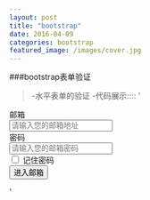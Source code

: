 ```yaml
---
layout: post
title: "bootstrap"
date: 2016-04-09
categories: bootstrap
featured_image: /images/cover.jpg
---
```


###bootstrap表单验证

>-水平表单的验证
>-代码展示::::
'<!doctype html>
<html lang="en">
<head>
    <meta charset="UTF-8">
	<title>水平表单</title>
	<link rel="stylesheet" href="//netdna.bootstrapcdn.com/bootstrap/3.1.1/css/bootstrap.min.css">
</head>
<body>
<form class="form-horizontal" role="form">
  <div class="form-group">
    <label for="inputEmail3" class="col-sm-2 control-label">邮箱</label>
    <div class="col-sm-10">
      <input type="email" class="form-control" id="inputEmail3" placeholder="请输入您的邮箱地址">
    </div>
  </div>
  <div class="form-group">
    <label for="inputPassword3" class="col-sm-2 control-label">密码</label>
    <div class="col-sm-10">
      <input type="password" class="form-control" id="inputPassword3" placeholder="请输入您的邮箱密码">
    </div>
  </div>
  <div class="form-group">
    <div class="col-sm-offset-2 col-sm-10">
      <div class="checkbox">
        <label>
          <input type="checkbox"> 记住密码
        </label>
      </div>
    </div>
  </div>
  <div class="form-group">
    <div class="col-sm-offset-2 col-sm-10">
      <button type="submit" class="btn btn-default">进入邮箱</button>
    </div>
  </div>
</form>
</body>
</html>'